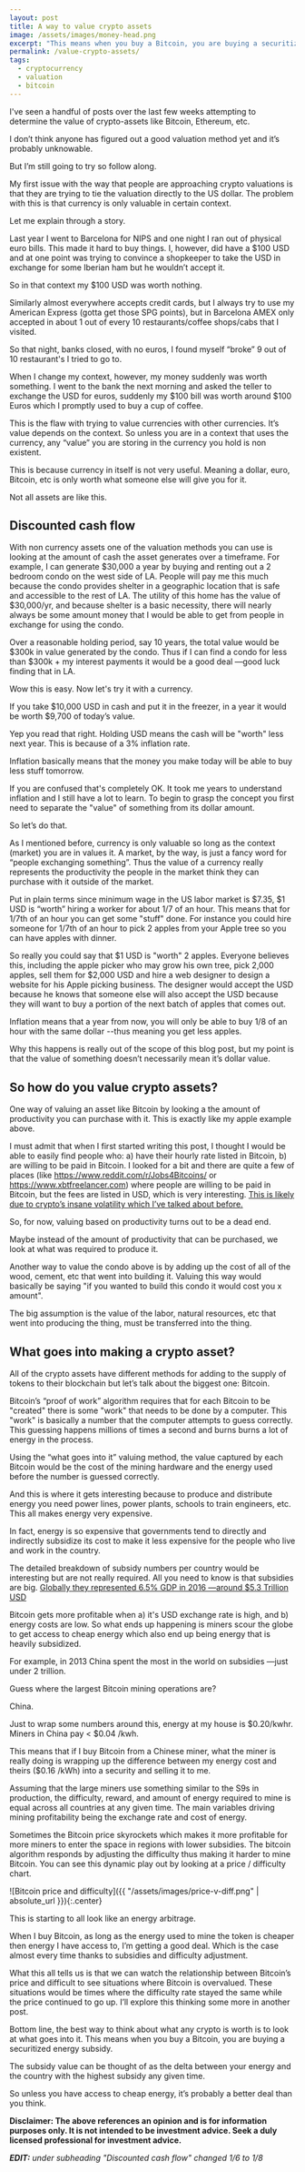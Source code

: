 ```yaml
---
layout: post
title: A way to value crypto assets
image: /assets/images/money-head.png
excerpt: "This means when you buy a Bitcoin, you are buying a securitized energy subsidy."
permalink: /value-crypto-assets/
tags:
  - cryptocurrency
  - valuation
  - bitcoin
--- 
```


I've seen a handful of posts over the last few weeks attempting to determine the value of crypto-assets like Bitcoin, Ethereum, etc.

I don’t think anyone has figured out a good valuation method yet and it’s probably unknowable.

But I’m still going to try so follow along.

My first issue with the way that people are approaching crypto valuations is that they are trying to tie the valuation directly to the US dollar. The problem with this is that currency is only valuable in certain context.

Let me explain through a story.

Last year I went to Barcelona for NIPS and  one night I ran out of physical euro bills. This made it hard to buy things. I, however, did have a $100 USD and at one point was trying to convince a shopkeeper to take the USD in exchange for some Iberian ham but he wouldn’t accept it.

So in that context my $100 USD was worth nothing.

Similarly almost everywhere accepts credit cards, but I always try to use my American Express (gotta get those SPG points), but in Barcelona AMEX only accepted in about 1 out of every 10 restaurants/coffee shops/cabs that I visited.

So that night, banks closed, with no euros, I found myself “broke” 9 out of 10 restaurant's I tried to go to.

When I change my context, however, my money suddenly was worth something. I went to the bank the next morning and asked the teller to exchange the USD for euros, suddenly my $100 bill was worth around $100 Euros which I promptly used to buy a cup of coffee.

This is the flaw with trying to value currencies with other currencies. It’s value depends on the context. So unless you are in a context that uses the currency, any “value” you are storing in the currency you hold is non existent.

This is because currency in itself is not very useful. Meaning a dollar, euro, Bitcoin, etc is only worth what someone else will give you for it.

Not all assets are like this.

## Discounted cash flow

With non currency assets one of the valuation methods you can use is looking at the amount of cash the asset generates over a timeframe. For example, I can generate $30,000 a year by buying and renting out a 2 bedroom condo on the west side of LA. People will pay me this much because the condo provides shelter in a geographic location that is safe and accessible to the rest of LA. The utility of this home has the value of $30,000/yr, and because shelter is a basic necessity, there will nearly always be some amount money that I would be able to get from people in exchange for using the condo.

Over a reasonable holding period, say 10 years, the total value would be $300k in value generated by the condo. Thus if I can find a condo for less than $300k + my interest payments it would be a good deal —good luck finding that in LA.

Wow this is easy. Now let's try it with a currency.

If you take $10,000 USD in cash and put it in the freezer, in a year it would be worth $9,700 of today’s value.

Yep you read that right. Holding USD means the cash will be "worth" less next year. This is because of a 3% inflation rate.

Inflation basically means that the money you make today will be able to buy less stuff tomorrow.

If you are confused that's completely OK. It took me years to understand inflation and I still have a lot to learn. To begin to grasp the concept you first need to separate the "value" of something from its dollar amount.

So let’s do that.

As I mentioned before, currency is only valuable so long as the context (market) you are in values it. A market, by the way, is just a fancy word for “people exchanging something”. Thus the value of a currency really represents the productivity the people in the market think they can purchase with it outside of the market.

Put in plain terms since minimum wage in the US labor market is $7.35, $1 USD is “worth” hiring a worker for about 1/7 of an hour. This means that for 1/7th of an hour you can get some "stuff" done. For instance you could hire someone for 1/7th of an hour to pick 2 apples from your Apple tree so you can have apples with dinner.

So really you could say that $1 USD is "worth" 2 apples. Everyone believes this, including the apple picker who may grow his own tree, pick 2,000 apples, sell them for $2,000 USD and hire a web designer to design a website for his Apple picking business. The designer would accept the USD because he knows that someone else will also accept the USD because they will want to buy a portion of the next batch of apples that comes out.

Inflation means that a year from now, you will only be able to buy 1/8 of an hour with the same dollar --thus meaning you get less apples.

Why this happens is really out of the scope of this blog post, but my point is that the value of something doesn’t necessarily mean it’s dollar value.

## So how do you value crypto assets?

One way of valuing an asset like Bitcoin by looking a the amount of productivity you can purchase with it. This is exactly like my apple example above.

I must admit that when I first started writing this post, I thought I would be able to easily find people who: a) have their hourly rate listed in Bitcoin, b) are willing to be paid in Bitcoin. I looked for a bit and there are quite a few of places (like https://www.reddit.com/r/Jobs4Bitcoins/ or https://www.xbtfreelancer.com) where people are willing to be paid in Bitcoin, but the fees are listed in USD, which is very interesting. [This is likely due to crypto’s insane volatility which I’ve talked about before.](http://www.jsfour.com/arbitraging-bitcoin-with-usdt)

So, for now, valuing based on productivity turns out to be a dead end.

Maybe instead of the amount of productivity that can be purchased, we look at what was required to produce it.

Another way to value the condo above is by adding up the cost of all of the wood, cement, etc that went into building it. Valuing this way would basically be saying "if you wanted to build this condo it would cost you x amount". 

The big assumption is the value of the labor, natural resources, etc that went into producing the thing, must be transferred into the thing.

## What goes into making a crypto asset?

All of the crypto assets have different methods for adding to the supply of tokens to their blockchain but let’s talk about the biggest one: Bitcoin.

Bitcoin’s “proof of work” algorithm requires that for each Bitcoin to be "created" there is some "work" that needs to be done by a computer. This "work" is basically a number that the computer attempts to guess correctly. This guessing happens millions of times a second and burns burns a lot of energy in the process.

Using the “what goes into it” valuing method, the value captured by each Bitcoin would be the cost of the mining hardware and the energy used before the number is guessed correctly.

And this is where it gets interesting because to produce and distribute energy you need power lines, power plants, schools to train engineers, etc. This all makes energy very expensive.

In fact, energy is so expensive that governments tend to directly and indirectly subsidize its cost to make it less expensive for the people who live and work in the country.

The detailed breakdown of subsidy numbers per country would be interesting but are not really required. All you need to know is that subsidies are big. [Globally they represented 6.5% GDP in 2016 —around $5.3 Trillion USD](https://en.m.wikipedia.org/wiki/Energy_subsidies)

Bitcoin gets more profitable when a) it's USD exchange rate is high, and b) energy costs are low. So what ends up happening is miners scour the globe to get access to cheap energy which also end up being energy that is heavily subsidized. 

For example, in 2013 China spent the most in the world on subsidies —just under 2 trillion.

Guess where the largest Bitcoin mining operations are?

China.

Just to wrap some numbers around this, energy at my house is $0.20/kwhr. Miners in China pay < $0.04 /kwh.

This means that if I buy Bitcoin from a Chinese miner, what the miner is really doing is wrapping up the difference between my energy cost and theirs ($0.16 /kWh) into a security and selling it to me.

Assuming that the large miners use something similar to the S9s in production, the difficulty, reward, and amount of energy required to mine is equal across all countries at any given time. The main variables driving mining profitability being the exchange rate and cost of energy.

Sometimes the Bitcoin price skyrockets which makes it more profitable for more miners to enter the space in regions with lower subsidies. The bitcoin algorithm responds by adjusting the difficulty thus making it harder to mine Bitcoin. You can see this dynamic play out by looking at a price / difficulty chart.


![Bitcoin price and difficulty]({{ "/assets/images/price-v-diff.png" | absolute_url }}){:.center}

This is starting to all look like an energy arbitrage.

When I buy Bitcoin, as long as the energy used to mine the token is cheaper then energy I have access to, I’m getting a good deal. Which is the case almost every time thanks to subsidies and difficulty adjustment.

What this all tells us is that we can watch the relationship between Bitcoin’s price and difficult to see situations where Bitcoin is overvalued. These situations would be times where the difficulty rate stayed the same while the price continued to go up. I’ll explore this thinking some more in another post.

Bottom line, the best way to think about what any crypto is worth is to look at what goes into it. This means when you buy a Bitcoin, you are buying a securitized energy subsidy.

The subsidy value can be thought of as the delta between your energy and the country with the highest subsidy any given time. 

So unless you have access to cheap energy, it’s probably a better deal than you think.

**Disclaimer: The above references an opinion and is for information purposes only. It is not intended to be investment advice. Seek a duly licensed professional for investment advice.**

***EDIT:** under subheading "Discounted cash flow" changed 1/6 to 1/8*


